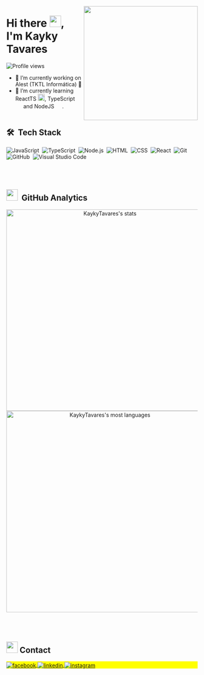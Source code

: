<img align="right" height="300em"
src="https://user-images.githubusercontent.com/88904495/192568918-60814e7f-4176-4be7-a502-0f7118986f89.gif"/>
<h1 align="left">Hi there <img src="https://raw.githubusercontent.com/kaueMarques/kaueMarques/master/hi.gif" width="30px"/>, I'm Kayky Tavares</h1>
<p align="left"> <img src="https://komarev.com/ghpvc/?username=KaykyTavares&color=green" alt="Profile views" /> </p>

- 🔭 I’m currently working on Alest (TKTL Informática) 🦊
- 🌱 I’m currently learning ReactTS <img src="https://upload.wikimedia.org/wikipedia/commons/thumb/a/a7/React-icon.svg/768px-React-icon.svg.png" width="18px"/>, TypeScript <img src="https://www.svgrepo.com/show/303600/typescript-logo.svg" width="17px"/> and NodeJS <img src="https://cdn.worldvectorlogo.com/logos/nodejs-icon.svg" width="17px"/>.
<br><br>

## 🛠 &nbsp;Tech Stack

![JavaScript](https://img.shields.io/badge/-JavaScript-05122A?style=flat&logo=javascript)&nbsp;
![TypeScript](https://img.shields.io/badge/-TypeScript-05122A?style=flat&logo=typescript)&nbsp;
![Node.js](https://img.shields.io/badge/-Node.js-05122A?style=flat&logo=node.js)&nbsp;
![HTML](https://img.shields.io/badge/-HTML-05122A?style=flat&logo=HTML5)&nbsp;
![CSS](https://img.shields.io/badge/-CSS-05122A?style=flat&logo=CSS3&logoColor=1572B6)&nbsp;
![React](https://img.shields.io/badge/-React-05122A?style=flat&logo=react)&nbsp;
![Git](https://img.shields.io/badge/-Git-05122A?style=flat&logo=git)&nbsp;
![GitHub](https://img.shields.io/badge/-GitHub-05122A?style=flat&logo=github)&nbsp;
![Visual Studio Code](https://img.shields.io/badge/-Visual%20Studio%20Code-05122A?style=flat&logo=visual-studio-code&logoColor=007ACC)&nbsp;

<br><br>

## <img src="https://user-images.githubusercontent.com/88904495/192564149-4aa52b55-343d-4bb1-8887-6b15bbec537a.png" height="30em"/> &nbsp;GitHub Analytics


<p align="center">
  <img width="530em" src="https://github-readme-stats.vercel.app/api?username=KaykyTavares&show_icons=true&theme=vision-friendly-dark" alt="KaykyTavares's stats"/>
  <img width="530em" src="https://github-readme-stats.vercel.app/api/top-langs/?username=KaykyTavares&layout=compact&theme=vision-friendly-dark" alt="KaykyTavares's most languages"/>
</p>

<br><br>

## <img src="https://user-images.githubusercontent.com/88904495/192564974-4df031bb-0a4c-4efb-99a9-e592b2b92b35.svg" height="30em"/> Contact

<p align="left" style="background:yellow">
<a href="https://www.facebook.com/kayky.tavares.96/" target="_blank">
  <img align="center" src="https://img.shields.io/badge/-KaykyTavares-05122A?style=flat&logo=facebook" alt="facebook"/>  
</a>
<a href="https://www.linkedin.com/in/kayky-tavares/" target="_blank">
  <img align="center" src="https://img.shields.io/badge/-KaykyTavares-05122A?style=flat&logo=linkedin" alt="linkedin"/>
</a>
<a href="https://www.instagram.com/kayky_programmer28/" target="_blank">
 <img align="center" src="https://img.shields.io/badge/-KaykyTavares-05122A?style=flat&logo=instagram" alt="instagram"/>
</a>
</p>

